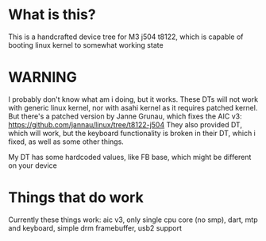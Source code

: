 # What is this?
This is a handcrafted device tree for M3 j504 t8122, which is capable of booting linux kernel to somewhat working state

# WARNING
I probably don't know what am i doing, but it works. These DTs will not work with generic linux kernel, nor with asahi kernel as it requires patched kernel. But there's a patched version by Janne Grunau, which fixes the AIC v3: https://github.com/jannau/linux/tree/t8122-j504
They also provided DT, which will work, but the keyboard functionality is broken in their DT, which i fixed, as well as some other things.

My DT has some hardcoded values, like FB base, which might be different on your device
# Things that do work
Currently these things work: aic v3, only single cpu core (no smp), dart, mtp and keyboard, simple drm framebuffer, usb2 support
